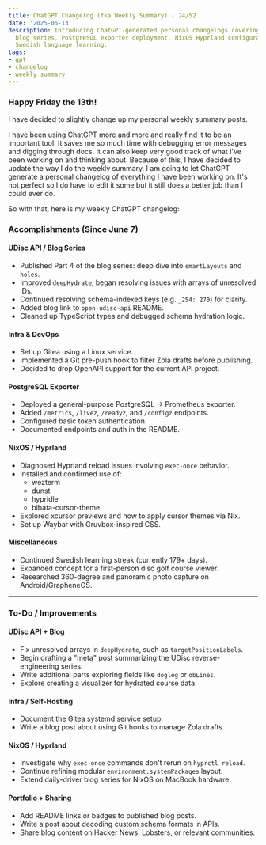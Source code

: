 ```yaml
---
title: ChatGPT Changelog (fka Weekly Summary) - 24/52
date: '2025-06-13'
description: Introducing ChatGPT-generated personal changelogs covering MyFrisbee
  blog series, PostgreSQL exporter deployment, NixOS Hyprland configuration, and ongoing
  Swedish language learning.
tags:
- gpt
- changelog
- weekly summary
---
```


### Happy Friday the 13th!

I have decided to slightly change up my personal weekly summary posts.

I have been using ChatGPT more and more and really find it to be an important
tool. It saves me so much time with debugging error messages and digging
through docs. It can also keep very good track of what I've been working on
and thinking about. Because of this, I have decided to update the way I do
the weekly summary. I am going to let ChatGPT generate a personal changelog
of everything I have been working on. It's not perfect so I do have to edit
it some but it still does a better job than I could ever do.

So with that, here is my weekly ChatGPT changelog:

### Accomplishments (Since June 7)

#### UDisc API / Blog Series

- Published Part 4 of the blog series: deep dive into `smartLayouts` and `holes`.
- Improved `deepHydrate`, began resolving issues with arrays of unresolved IDs.
- Continued resolving schema-indexed keys (e.g. `_254: 270`) for clarity.
- Added blog link to `open-udisc-api` README.
- Cleaned up TypeScript types and debugged schema hydration logic.

#### Infra & DevOps

- Set up Gitea using a Linux service.
- Implemented a Git pre-push hook to filter Zola drafts before publishing.
- Decided to drop OpenAPI support for the current API project.

#### PostgreSQL Exporter

- Deployed a general-purpose PostgreSQL -> Prometheus exporter.
- Added `/metrics`, `/livez`, `/readyz`, and `/configz` endpoints.
- Configured basic token authentication.
- Documented endpoints and auth in the README.

#### NixOS / Hyprland

- Diagnosed Hyprland reload issues involving `exec-once` behavior.
- Installed and confirmed use of:
  - wezterm
  - dunst
  - hypridle
  - bibata-cursor-theme
- Explored xcursor previews and how to apply cursor themes via Nix.
- Set up Waybar with Gruvbox-inspired CSS.

#### Miscellaneous

- Continued Swedish learning streak (currently 179+ days).
- Expanded concept for a first-person disc golf course viewer.
- Researched 360-degree and panoramic photo capture on Android/GrapheneOS.

---

### To-Do / Improvements

#### UDisc API + Blog

- Fix unresolved arrays in `deepHydrate`, such as `targetPositionLabels`.
- Begin drafting a "meta" post summarizing the UDisc reverse-engineering series.
- Write additional parts exploring fields like `dogleg` or `obLines`.
- Explore creating a visualizer for hydrated course data.

#### Infra / Self-Hosting

- Document the Gitea systemd service setup.
- Write a blog post about using Git hooks to manage Zola drafts.

#### NixOS / Hyprland

- Investigate why `exec-once` commands don't rerun on `hyprctl reload`.
- Continue refining modular `environment.systemPackages` layout.
- Extend daily-driver blog series for NixOS on MacBook hardware.

#### Portfolio + Sharing

- Add README links or badges to published blog posts.
- Write a post about decoding custom schema formats in APIs.
- Share blog content on Hacker News, Lobsters, or relevant communities.

